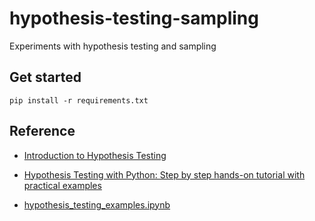 # hypothesis-testing-sampling
Experiments with hypothesis testing and sampling

## Get started
```commandline
pip install -r requirements.txt
```

## Reference
- [Introduction to Hypothesis Testing](https://www.sagepub.com/sites/default/files/upm-binaries/40007_Chapter8.pdf)

- [Hypothesis Testing with Python: Step by step hands-on tutorial with practical examples](https://towardsdatascience.com/hypothesis-testing-with-python-step-by-step-hands-on-tutorial-with-practical-examples-e805975ea96e)

- [hypothesis_testing_examples.ipynb](https://github.com/eceisik/eip/blob/main/hypothesis_testing_examples.ipynb)

